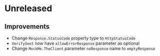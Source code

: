 # Unreleased

## Improvements

- Change `Response.StatusCode` property type to `HttpStatusCode`
- `VerifySent` now have `allowErrorResponse` parameter as optional
- Change `MockMe.TheClient` parameter `noResponse` name to `emptyResponse`